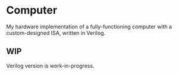 # Computer

My hardware implementation of a fully-functioning computer with a custom-designed ISA, written in Verilog.

## WIP

Verilog version is work-in-progress.
